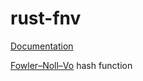 rust-fnv
========

[Documentation](http://doc.servo.org/fnv/)

[Fowler–Noll–Vo](https://en.wikipedia.org/wiki/Fowler%E2%80%93Noll%E2%80%93Vo_hash_function) hash function
